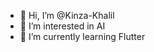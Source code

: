 - 👋 Hi, I’m @Kinza-Khalil
- 👀 I’m interested in AI
- 🌱 I’m currently learning Flutter


<!---
Kinza-Khalil/Kinza-Khalil is a ✨ special ✨ repository because its `README.md` (this file) appears on your GitHub profile.
You can click the Preview link to take a look at your changes.
--->
